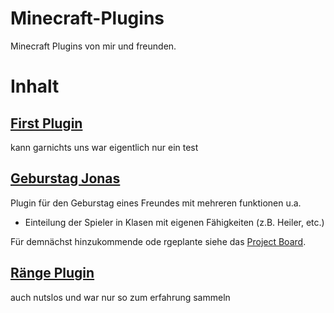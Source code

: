 # Minecraft-Plugins
Minecraft Plugins von mir und freunden.

# Inhalt

  ## [First Plugin](https://github.com/Li-amK/Minecraft-Plugins/tree/main/First%20Plugin)
  kann garnichts uns war eigentlich nur ein test

  ## [Geburstag Jonas]()
  Plugin für den Geburstag eines Freundes mit mehreren funktionen u.a.
  - Einteilung der Spieler in Klasen mit eigenen Fähigkeiten (z.B. Heiler, etc.)
  
  Für demnächst hinzukommende ode rgeplante siehe das [Project Board](https://github.com/Li-amK/Minecraft-Plugins/projects?type=beta).
  
  ## [Ränge Plugin](https://github.com/Li-amK/Minecraft-Plugins/tree/main/R%C3%A4nge%20Plugin)
  auch nutslos und war nur so zum erfahrung sammeln
